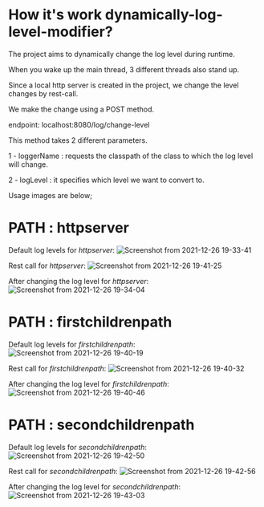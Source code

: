 # How it's work dynamically-log-level-modifier?

The project aims to dynamically change the log level during runtime.

When you wake up the main thread, 3 different threads also stand up.

Since a local http server is created in the project, we change the level changes by rest-call.

We make the change using a POST method.

endpoint: localhost:8080/log/change-level

This method takes 2 different parameters.

1 - loggerName : requests the classpath of the class to which the log level will change.

2 - logLevel : it specifies which level we want to convert to.

Usage images are below;


# PATH : httpserver
Default log levels for *httpserver*:
![Screenshot from 2021-12-26 19-33-41](https://user-images.githubusercontent.com/83100550/147414497-c886e54c-99ae-4b55-bd50-86aff06b3f72.png)

Rest call for *httpserver*:
![Screenshot from 2021-12-26 19-41-25](https://user-images.githubusercontent.com/83100550/147414711-21e370ad-a033-4e64-a8bc-4e6f013e5cee.png)

After changing the log level for *httpserver*:
![Screenshot from 2021-12-26 19-34-04](https://user-images.githubusercontent.com/83100550/147414504-2de2fa96-0f37-4e96-9603-27dd867df9d8.png)

# PATH : firstchildrenpath
Default log levels for *firstchildrenpath*:
![Screenshot from 2021-12-26 19-40-19](https://user-images.githubusercontent.com/83100550/147414687-2dbdd1c0-de55-4a94-a900-045701899e7b.png)

Rest call for *firstchildrenpath*:
![Screenshot from 2021-12-26 19-40-32](https://user-images.githubusercontent.com/83100550/147414688-e503cc34-4280-473c-ba20-82c07c03ab97.png)

After changing the log level for *firstchildrenpath*:
![Screenshot from 2021-12-26 19-40-46](https://user-images.githubusercontent.com/83100550/147414690-75cf53d9-ecdc-49b3-891e-b331507d2e7d.png)

# PATH : secondchildrenpath
Default log levels for *secondchildrenpath*:
![Screenshot from 2021-12-26 19-42-50](https://user-images.githubusercontent.com/83100550/147414746-ab734036-bbe5-468e-aa0d-c0a82c2a199f.png)

Rest call for *secondchildrenpath*:
![Screenshot from 2021-12-26 19-42-56](https://user-images.githubusercontent.com/83100550/147414747-a973be4b-ae22-4f4f-ab70-d95d3ec059be.png)

After changing the log level for *secondchildrenpath*:
![Screenshot from 2021-12-26 19-43-03](https://user-images.githubusercontent.com/83100550/147414748-27f5a684-bf82-462f-957f-b041b0c33c76.png)

